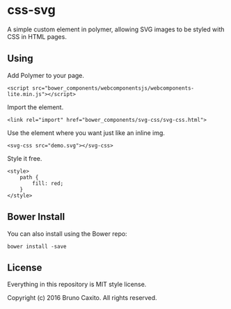 # css-svg
A simple custom element in polymer, allowing SVG images to be styled with CSS in HTML pages.

## Using

Add Polymer to your page.

    <script src="bower_components/webcomponentsjs/webcomponents-lite.min.js"></script>

Import the element.

    <link rel="import" href="bower_components/svg-css/svg-css.html">

Use the element where you want just like an inline img.

    <svg-css src="demo.svg"></svg-css>

Style it free.

    <style>
        path {
            fill: red;
        }
    </style>

## Bower Install

You can also install using the Bower repo:

    bower install -save 

## License

Everything in this repository is MIT style license.

Copyright (c) 2016 Bruno Caxito. All rights reserved.
